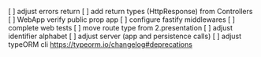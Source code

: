 [ ] adjust errors return
[ ] add return types (HttpResponse) from Controllers
[ ] WebApp verify public prop app
[ ] configure fastify middlewares
[ ] complete web tests
[ ] move route type from 2.presentation
[ ] adjust identifier alphabet
[ ] adjust server (app and persistence calls)
[ ] adjust typeORM cli https://typeorm.io/changelog#deprecations
